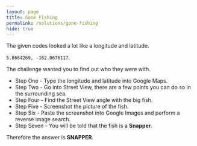 ```yaml
---
layout: page
title: Gone Fishing
permalink: /solutions/gone-fishing
hide: true
---
```


The given codes looked a lot like a longitude and latitude.

 `5.8664269, -162.0676117`.

The challenge wanted you to find out who they were with.

* Step One - Type the longitude and latitude into Google Maps.
* Step Two - Go into Street View, there are a few points you can do so in the
surrounding sea.
* Step Four - Find the Street View angle with the big fish.
* Step Five - Screenshot the picture of the fish.
* Step Six - Paste the screenshot into Google Images and perform a reverse
image search.
* Step Seven - You will be told that the fish is a **Snapper**.

Therefore the answer is **SNAPPER**.